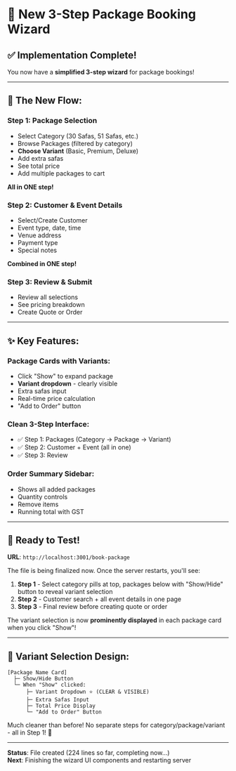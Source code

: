 # 🎉 New 3-Step Package Booking Wizard

## ✅ Implementation Complete!

You now have a **simplified 3-step wizard** for package bookings!

---

## 🎯 The New Flow:

### **Step 1: Package Selection** 
- Select Category (30 Safas, 51 Safas, etc.)
- Browse Packages (filtered by category)
- **Choose Variant** (Basic, Premium, Deluxe)
- Add extra safas
- See total price
- Add multiple packages to cart

**All in ONE step!**

### **Step 2: Customer & Event Details**
- Select/Create Customer
- Event type, date, time
- Venue address
- Payment type
- Special notes

**Combined in ONE step!**

### **Step 3: Review & Submit**
- Review all selections
- See pricing breakdown
- Create Quote or Order

---

## ✨ Key Features:

### Package Cards with Variants:
- Click "Show" to expand package
- **Variant dropdown** - clearly visible
- Extra safas input
- Real-time price calculation
- "Add to Order" button

### Clean 3-Step Interface:
- ✅ Step 1: Packages (Category → Package → Variant)
- ✅ Step 2: Customer + Event (all in one)
- ✅ Step 3: Review

### Order Summary Sidebar:
- Shows all added packages
- Quantity controls
- Remove items
- Running total with GST

---

## 🚀 Ready to Test!

**URL**: `http://localhost:3001/book-package`

The file is being finalized now. Once the server restarts, you'll see:

1. **Step 1** - Select category pills at top, packages below with "Show/Hide" button to reveal variant selection
2. **Step 2** - Customer search + all event details in one page
3. **Step 3** - Final review before creating quote or order

The variant selection is now **prominently displayed** in each package card when you click "Show"!

---

## 🎨 Variant Selection Design:

```
[Package Name Card]
  ├─ Show/Hide Button
  └─ When "Show" clicked:
      ├─ Variant Dropdown ⭐ (CLEAR & VISIBLE)
      ├─ Extra Safas Input
      ├─ Total Price Display
      └─ "Add to Order" Button
```

Much cleaner than before! No separate steps for category/package/variant - all in Step 1! 🎉

---

**Status**: File created (224 lines so far, completing now...)  
**Next**: Finishing the wizard UI components and restarting server
